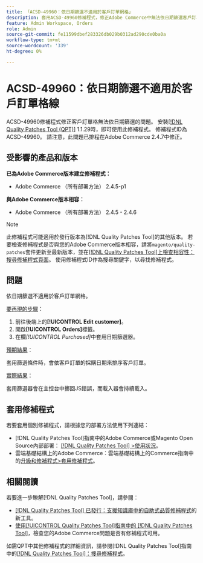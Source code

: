 ```yaml
---
title: 「ACSD-49960：依日期篩選不適用於客戶訂單網格」
description: 套用ACSD-49960修補程式，修正Adobe Commerce中無法依日期篩選客戶訂單網格的問題。
feature: Admin Workspace, Orders
role: Admin
source-git-commit: fe11599dbef283326db029b0312ad290cde0ba0a
workflow-type: tm+mt
source-wordcount: '339'
ht-degree: 0%

---
```


# ACSD-49960：依日期篩選不適用於客戶訂單格線

ACSD-49960修補程式修正客戶訂單格無法依日期篩選的問題。 安裝[[!DNL Quality Patches Tool (QPT)]](https://experienceleague.adobe.com/en/docs/commerce-knowledge-base/kb/announcements/commerce-announcements/magento-quality-patches-released-new-tool-to-self-serve-quality-patches) 1.1.29時，即可使用此修補程式。 修補程式ID為ACSD-49960。 請注意，此問題已排程在Adobe Commerce 2.4.7中修正。

## 受影響的產品和版本

**已為Adobe Commerce版本建立修補程式：**

* Adobe Commerce （所有部署方法） 2.4.5-p1

**與Adobe Commerce版本相容：**

* Adobe Commerce （所有部署方法） 2.4.5 - 2.4.6

>[!NOTE]
>
>此修補程式可能適用於發行版本為[!DNL Quality Patches Tool]的其他版本。 若要檢查修補程式是否與您的Adobe Commerce版本相容，請將`magento/quality-patches`套件更新至最新版本，並在[[!DNL Quality Patches Tool]上檢查相容性：搜尋修補程式頁面](https://experienceleague.adobe.com/tools/commerce-quality-patches/index.html)。 使用修補程式ID作為搜尋關鍵字，以尋找修補程式。

## 問題

依日期篩選不適用於客戶訂單網格。

<u>要再現的步驟</u>：

1. 前往後端上的&#x200B;**[!UICONTROL Edit customer]**。
1. 開啟&#x200B;**[!UICONTROL Orders]**&#x200B;標籤。
1. 在欄&#x200B;*[!UICONTROL Purchased]*&#x200B;中套用日期篩選器。

<u>預期結果</u>：

套用篩選條件時，會依客戶訂單的採購日期來排序客戶訂單。

<u>實際結果</u>：

套用篩選器會在主控台中擲回JS錯誤，而載入器會持續載入。

## 套用修補程式

若要套用個別修補程式，請根據您的部署方法使用下列連結：

* [!DNL Quality Patches Tool]指南中的Adobe Commerce或Magento Open Source內部部署： [[!DNL Quality Patches Tool] >使用狀況](/help/tools/quality-patches-tool/usage.md)。
* 雲端基礎結構上的Adobe Commerce：雲端基礎結構上的Commerce指南中的[升級和修補程式>套用修補程式](https://experienceleague.adobe.com/docs/commerce-cloud-service/user-guide/develop/upgrade/apply-patches.html)。

## 相關閱讀

若要進一步瞭解[!DNL Quality Patches Tool]，請參閱：

* [[!DNL Quality Patches Tool] 已發行：支援知識庫中的自助式品質修補程式](https://experienceleague.adobe.com/en/docs/commerce-knowledge-base/kb/announcements/commerce-announcements/magento-quality-patches-released-new-tool-to-self-serve-quality-patches)的新工具。
* [使用[!UICONTROL Quality Patches Tool]指南中的 [!DNL Quality Patches Tool]](/help/tools/quality-patches-tool/patches-available-in-qpt/check-patch-for-magento-issue-with-magento-quality-patches.md)，檢查您的Adobe Commerce問題是否有修補程式可用。


如需QPT中其他修補程式的詳細資訊，請參閱[!DNL Quality Patches Tool]指南中的[[!DNL Quality Patches Tool]：搜尋修補程式](https://experienceleague.adobe.com/tools/commerce-quality-patches/index.html)。
